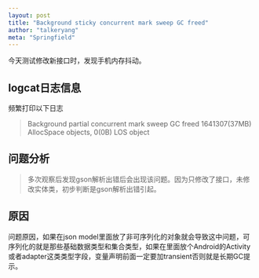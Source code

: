```yaml
---
layout: post
title: "Background sticky concurrent mark sweep GC freed"
author: "talkeryang"
meta: "Springfield"
---
```


今天测试修改新接口时，发现手机内存抖动。

## logcat日志信息

频繁打印以下日志

>Background partial concurrent mark sweep GC freed 1641307(37MB) AllocSpace objects, 0(0B) LOS object

## 问题分析

>多次观察后发现gson解析出错后会出现该问题。因为只修改了接口，未修改实体类，初步判断是gson解析出错引起。

## 原因
>
  问题原因，如果在json model里面放了非可序列化的对象就会导致这中问题，可序列化的就是那些基础数据类型和集合类型，如果在里面放个Android的Activity或者adapter这类类型字段，变量声明前面一定要加transient否则就是长期GC提示。
